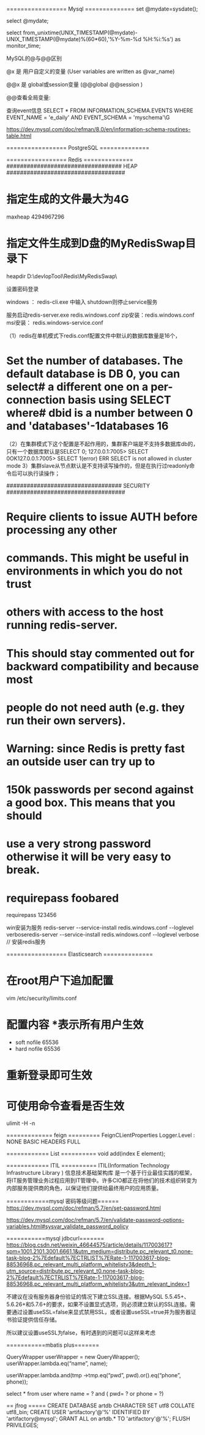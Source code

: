 ================= Mysql ==============
set @mydate=sysdate();

select @mydate;

select 	from_unixtime(UNIX_TIMESTAMP(@mydate)-UNIX_TIMESTAMP(@mydate)%(60*60),'%Y-%m-%d %H:%i:%s') as monitor_time;


MySQL的@与@@区别

@x 是 用户自定义的变量 (User variables are written as @var_name)

@@x 是 global或session变量 (@@global @@session )

@@查看全局变量:

查询event信息
 SELECT * FROM INFORMATION_SCHEMA.EVENTS
       WHERE EVENT_NAME = 'e_daily'
       AND EVENT_SCHEMA = 'myschema'\G


https://dev.mysql.com/doc/refman/8.0/en/information-schema-routines-table.html

================= PostgreSQL ==============





================= Redis ==============
################################## HEAP ###################################
# 指定生成的文件最大为4G
maxheap 4294967296
# 指定文件生成到D盘的MyRedisSwap目录下
heapdir D:\devlopTool\Redis\MyRedisSwap\


设置密码登录

windows ：
redis-cli.exe 中输入 shutdown则停止service服务


服务启动redis-server.exe redis.windows.conf
zip安装：redis.windows.conf
msi安装： redis.windows-service.conf


（1）redis在单机模式下redis.conf配置文件中默认的数据库数量是16个，
# Set the number of databases. The default database is DB 0, you can select# a different one on a per-connection basis using SELECT <dbid> where# dbid is a number between 0 and 'databases'-1databases 16
（2）在集群模式下这个配置是不起作用的，集群客户端是不支持多数据库db的，只有一个数据库默认是SELECT 0;
127.0.0.1:7005> SELECT 0OK127.0.0.1:7005> SELECT 1(error) ERR SELECT is not allowed in cluster mode
3）集群slave从节点默认是不支持读写操作的，但是在执行过readonly命令后可以执行读操作；

################################## SECURITY ###################################

# Require clients to issue AUTH <PASSWORD> before processing any other
# commands.  This might be useful in environments in which you do not trust
# others with access to the host running redis-server.
#
# This should stay commented out for backward compatibility and because most
# people do not need auth (e.g. they run their own servers).
#
# Warning: since Redis is pretty fast an outside user can try up to
# 150k passwords per second against a good box. This means that you should
# use a very strong password otherwise it will be very easy to break.
#
# requirepass foobared
requirepass 123456


win安装为服务
redis-server --service-install redis.windows.conf --loglevel verboseredis-server --service-install redis.windows.conf --loglevel verbose    // 安装redis服务



================= Elasticsearch ==============

# 在root用户下追加配置
vim /etc/security/limits.conf 
# 配置内容   *表示所有用户生效
* soft nofile 65536
* hard nofile 65536

# 重新登录即可生效
# 可使用命令查看是否生效
ulimit  -H -n
         




============= feign =========
FeignCLientProperties
Logger.Level : NONE BASIC HEADERS FULL


============ List ==========
void add(index E element);

============ ITIL ==========
ITIL(Information Technology Infrastructure Library )  信息技术基础架构库   是一个基于行业最佳实践的框架，将IT服务管理业务过程应用到IT管理中。许多CIO都正在将他们的技术组织转变为内部服务提供商的角色，以保证他们提供给最终用户的应用质量。

============mysql 密码等级问题======
https://dev.mysql.com/doc/refman/5.7/en/set-password.html


https://dev.mysql.com/doc/refman/5.7/en/validate-password-options-variables.html#sysvar_validate_password_policy


===========mysql jdbcurl=======
https://blog.csdn.net/weixin_46644575/article/details/117003617?spm=1001.2101.3001.6661.1&utm_medium=distribute.pc_relevant_t0.none-task-blog-2%7Edefault%7ECTRLIST%7ERate-1-117003617-blog-88536968.pc_relevant_multi_platform_whitelistv3&depth_1-utm_source=distribute.pc_relevant_t0.none-task-blog-2%7Edefault%7ECTRLIST%7ERate-1-117003617-blog-88536968.pc_relevant_multi_platform_whitelistv3&utm_relevant_index=1

不建议在没有服务器身份验证的情况下建立SSL连接。根据MySQL 5.5.45+、5.6.26+和5.7.6+的要求，如果不设置显式选项，则必须建立默认的SSL连接。需要通过设置useSSL=false来显式禁用SSL，或者设置useSSL=true并为服务器证书验证提供信任存储。

所以建议设置useSSL为false，有时遇到的问题可以这样来考虑

===========mbatis plus=======

QueryWrapper userWrapper = new QueryWrapper();
userWrapper.lambda.eq(“name”, name);

userWrapper.lambda.and(tmp ->tmp.eq(“pwd”, pwd).or().eq(“phone”, phone));

select * from user where name = ? and ( pwd= ? or phone = ?)
 


== jfrog =====
CREATE DATABASE artdb CHARACTER SET utf8 COLLATE utf8_bin;
CREATE USER 'artifactory'@'%' IDENTIFIED BY 'artifactory@mysql';
GRANT ALL on artdb.* TO 'artifactory'@'%';
FLUSH PRIVILEGES;